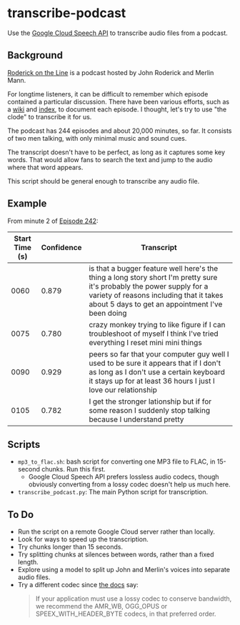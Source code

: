 # transcribe-podcast
Use the [Google Cloud Speech API](https://cloud.google.com/speech/) to transcribe audio files from a podcast. 

## Background
[Roderick on the Line](http://www.merlinmann.com/roderick/) is a podcast hosted by John Roderick and Merlin Mann.

For longtime listeners, it can be difficult to remember which episode contained a particular discussion. There have been various efforts, such as a [wiki](http://roderickon.wikia.com/wiki/Roderick_on_the_Line_Wiki) and [index](http://wecancutthisout.com/), to document each episode. I thought, let's try to use "the clode" to transcribe it for us. 

The podcast has 244 episodes and about 20,000 minutes, so far. It consists of two men talking, with only minimal music and sound cues. 

The transcript doesn't have to be perfect, as long as it captures some key words. That would allow fans to search the text and jump to the audio where that word appears. 

This script should be general enough to transcribe any audio file. 

## Example
From minute 2 of [Episode 242](http://www.merlinmann.com/roderick/ep-242-mr-jingle-jangle.html): 

| Start Time (s)  | Confidence  | Transcript  |
|---|---|---|
|  0060 | 0.879  | is that a bugger feature well here's the thing a long story short I'm pretty sure it's probably the power supply for a variety of reasons including that it takes about 5 days to get an appointment I've been doing  |
| 0075  | 0.780  | crazy monkey trying to like figure if I can troubleshoot of myself I think I've tried everything I reset mini mini things  |
| 0090  | 0.929  | peers so far that your computer guy well I used to be sure it appears that if I don't as long as I don't use a certain keyboard it stays up for at least 36 hours I just I love our relationship  |
| 0105  | 0.782  | I get the stronger lationship but if for some reason I suddenly stop talking because I understand pretty  |


## Scripts
* `mp3_to_flac.sh`: bash script for converting one MP3 file to FLAC, in 15-second chunks. Run this first. 
	* Google Cloud Speech API prefers lossless audio codecs, though obviously converting from a lossy codec doesn't help us much here.
* `transcribe_podcast.py`: The main Python script for transcription. 

## To Do
* Run the script on a remote Google Cloud server rather than locally.
* Look for ways to speed up the transcription. 
* Try chunks longer than 15 seconds. 
* Try splitting chunks at silences between words, rather than a fixed length. 
* Explore using a model to split up John and Merlin's voices into separate audio files. 
* Try a different codec since [the docs](https://cloud.google.com/speech/docs/best-practices) say:
  > If your application must use a lossy codec to conserve bandwidth, we recommend the AMR_WB, OGG_OPUS or SPEEX_WITH_HEADER_BYTE codecs, in that preferred order.

